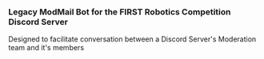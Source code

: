 ### Legacy ModMail Bot for the FIRST Robotics Competition Discord Server
Designed to facilitate conversation between a Discord Server's Moderation team and it's members